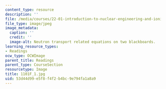 ```yaml
---
content_type: resource
description: ''
file: /media/courses/22-01-introduction-to-nuclear-engineering-and-ionizing-radiation-fall-2016/53d44d99e5f8f4f2b4bc9e794fa1a8a9_1101F_1.jpg
file_type: image/jpeg
image_metadata:
  caption: ''
  credit: ''
  image-alt: Neutron transport related equations on two blackboards.
learning_resource_types:
- Readings
ocw_type: OCWImage
parent_title: Readings
parent_type: CourseSection
resourcetype: Image
title: 1101F_1.jpg
uid: 53d44d99-e5f8-f4f2-b4bc-9e794fa1a8a9
---
```

